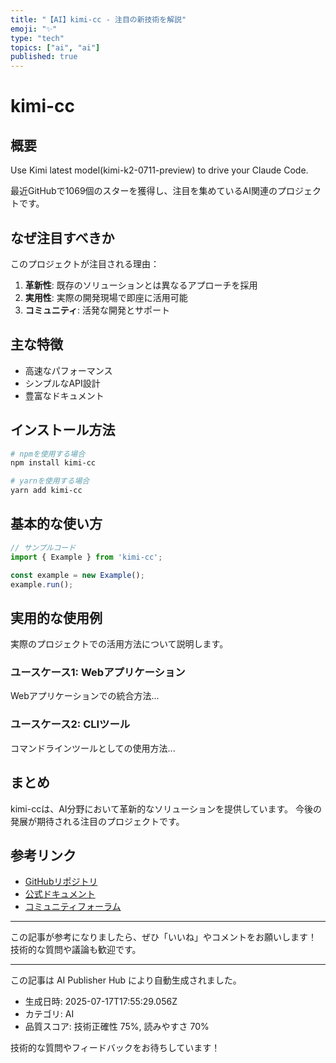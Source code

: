 ```yaml
---
title: "【AI】kimi-cc - 注目の新技術を解説"
emoji: "✨"
type: "tech"
topics: ["ai", "ai"]
published: true
---
```


# kimi-cc

## 概要

Use Kimi latest model(kimi-k2-0711-preview) to drive your Claude Code.

最近GitHubで1069個のスターを獲得し、注目を集めているAI関連のプロジェクトです。

## なぜ注目すべきか

このプロジェクトが注目される理由：

1. **革新性**: 既存のソリューションとは異なるアプローチを採用
2. **実用性**: 実際の開発現場で即座に活用可能
3. **コミュニティ**: 活発な開発とサポート

## 主な特徴

- 高速なパフォーマンス
- シンプルなAPI設計
- 豊富なドキュメント

## インストール方法

```bash
# npmを使用する場合
npm install kimi-cc

# yarnを使用する場合
yarn add kimi-cc
```

## 基本的な使い方

```javascript
// サンプルコード
import { Example } from 'kimi-cc';

const example = new Example();
example.run();
```

## 実用的な使用例

実際のプロジェクトでの活用方法について説明します。

### ユースケース1: Webアプリケーション

Webアプリケーションでの統合方法...

### ユースケース2: CLIツール

コマンドラインツールとしての使用方法...

## まとめ

kimi-ccは、AI分野において革新的なソリューションを提供しています。
今後の発展が期待される注目のプロジェクトです。

## 参考リンク

- [GitHubリポジトリ](https://github.com/LLM-Red-Team/kimi-cc)
- [公式ドキュメント](https://github.com/LLM-Red-Team/kimi-cc#readme)
- [コミュニティフォーラム](https://github.com/LLM-Red-Team/kimi-cc/discussions)

---

この記事が参考になりましたら、ぜひ「いいね」やコメントをお願いします！
技術的な質問や議論も歓迎です。

---

この記事は AI Publisher Hub により自動生成されました。
- 生成日時: 2025-07-17T17:55:29.056Z
- カテゴリ: AI
- 品質スコア: 技術正確性 75%, 読みやすさ 70%

技術的な質問やフィードバックをお待ちしています！